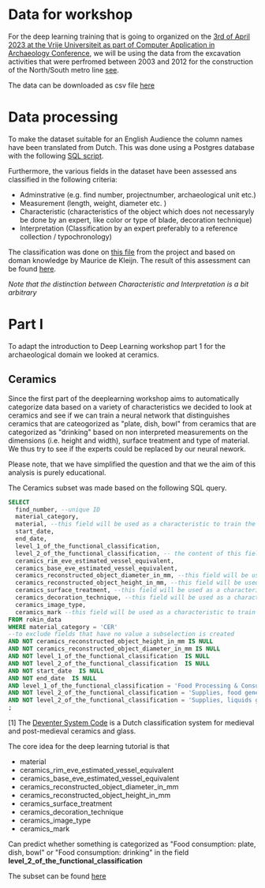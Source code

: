 # Data for workshop
For the deep learning training that is going to organized on the [3rd of April 2023 at the Vrije Universiteit as part of Computer Application in Archaeology Conference](https://2023.caaconference.org/conference-information/workshops/#DeepLearning), we will be using the data from the excavation activities that were perfromed between 2003 and 2012 for the construction of the North/South metro line [see](https://belowthesurface.amsterdam/en/pagina/de-opgravingen-0). 

The data can be downloaded as csv file [here](https://belowthesurface.amsterdam/en/pagina/publicaties-en-datasets)

# Data processing
To make the dataset suitable for an English Audience the column names have been translated from Dutch. This was done using a Postgres database with the following [SQL script](https://github.com/esciencecenter-digital-skills/deep-learning-archaeology/tree/main/data/import_translate_column_names.sql).

Furthermore, the various fields in the dataset have been assessed ans classified in the following criteria:
  - Adminstrative (e.g. find number, projectnumber, archaeological unit etc.)
  - Measurement (length, weight, diameter etc. )
  - Characteristic (characteristics of the object which does not necessaryly be done by an expert, like color or type of blade, decoration technique)
  - Interpretation (Classification by an expert preferably to a reference collection / typochronology) 
 
The classification was done on [this file](https://statics.belowthesurface.amsterdam/downloadbare-datasets/Data_fields_description.xlsx) from the project and based on doman knowledge by Maurice de Kleijn. The result of this assessment can be found [here](https://github.com/esciencecenter-digital-skills/deep-learning-archaeology/tree/main/data/description_fields.csv).
  
 *Note that the distinction between Characteristic and Interpretation is a bit arbitrary*

# Part I 

To adapt the introduction to Deep Learning workshop part 1 for the archaeological domain we looked at ceramics. 

## Ceramics
Since the first part of the deeplearning workshop aims to automatically categorize data based on a variety of characteristics we decided to look at ceramics and see if we can train a neural network that distinguishes ceramics that are cateogorized as "plate, dish, bowl" from ceramics that are categorized as "drinking" based on non interpreted measurements on the dimensions (i.e. height and width), surface treatment and type of material. We thus try to see if the experts could be replaced by our neural nework. 

Please note, that we have simplified the question and that we the aim of this analysis is purely educational. 

The Ceramics subset was made based on the following SQL query. 

```sql
SELECT 
  find_number, --unique ID
  material_category,  
  material, --this field will be used as a characteristic to train the network on
  start_date, 
  end_date, 
  level_1_of_the_functional_classification, 
  level_2_of_the_functional_classification, -- the content of this field follows from the classification that has been produced by the expert through the typochronology Deventer Systeem Code [1]. 
  ceramics_rim_eve_estimated_vessel_equivalent, 
  ceramics_base_eve_estimated_vessel_equivalent, 
  ceramics_reconstructed_object_diameter_in_mm, --this field will be used as a characteristic to train the network on
  ceramics_reconstructed_object_height_in_mm, --this field will be used as a characteristic to train the network on
  ceramics_surface_treatment, --this field will be used as a characteristic to train the network on
  ceramics_decoration_technique, --this field will be used as a characteristic to train the network on
  ceramics_image_type, 
  ceramics_mark --this field will be used as a characteristic to train the network on
FROM rokin_data
WHERE material_category = 'CER'
--to exclude fields that have no value a subselection is created 
AND NOT ceramics_reconstructed_object_height_in_mm IS NULL 
AND NOT ceramics_reconstructed_object_diameter_in_mm IS NULL
AND NOT level_1_of_the_functional_classification  IS NULL
AND NOT level_2_of_the_functional_classification  IS NULL
AND NOT start_date  IS NULL
AND NOT end_date  IS NULL
AND level_1_of_the_functional_classification = 'Food Processing & Consumption'
AND NOT level_2_of_the_functional_classification = 'Supplies, food general'
AND NOT level_2_of_the_functional_classification = 'Supplies, liquids general'
;
```

[1] The [Deventer System Code](https://www.deventersysteem.nl/about-the-deventer-system-596e3e51-809c-4aa0-bf2f-d12e9adace06) is a Dutch classification system for medieval and post-medieval ceramics and glass.  

The core idea for the deep learning tutorial is that 
  - material
  - ceramics_rim_eve_estimated_vessel_equivalent 
  - ceramics_base_eve_estimated_vessel_equivalent 
  - ceramics_reconstructed_object_diameter_in_mm 
  - ceramics_reconstructed_object_height_in_mm
  - ceramics_surface_treatment 
  - ceramics_decoration_technique 
  - ceramics_image_type 
  - ceramics_mark

Can predict whether something is categorized as "Food consumption: plate, dish, bowl" or "Food consumption: drinking" in the field **level_2_of_the_functional_classification**

The subset can be found [here](https://github.com/esciencecenter-digital-skills/deep-learning-archaeology/tree/main/data/subset_ceramics_v21032023.csv)




